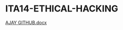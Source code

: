 # ITA14-ETHICAL-HACKING

[AJAY GITHUB.docx](https://github.com/ajaykumar1234566/ITA14-ETHICAL-HACKING/files/10800032/AJAY.GITHUB.docx)
